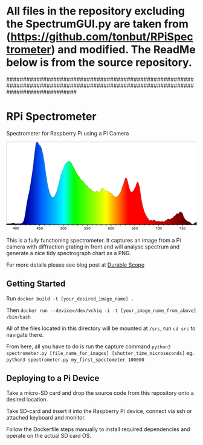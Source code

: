 # All files in the repository excluding the SpectrumGUI.py are taken from (https://github.com/tonbut/RPiSpectrometer) and modified. The ReadMe below is from the source repository. 


#####################################################################################################################################
# RPi Spectrometer
Spectrometer for Raspberry Pi using a Pi Camera

![Example Spectrograph](spectrum_sample.png)

This is a fully functioning spectrometer. It captures an image from a Pi camera with diffraction grating in front and will analyse spectrum and generate a nice tidy spectrograph chart as a PNG.

For more details please see blog post at [Durable Scope](http://blog.durablescope.com/post/BuiltASpectrometer/)

## Getting Started
Run ```docker build -t [your_desired_image_name] .```

Then ```docker run --device=/dev/vchiq -i -t [your_image_name_from_above] /bin/bash```

All of the files located in this directory will be mounted at ```/src```, run
```cd src``` to navigate there.

From here, all you have to do is run the capture command ```python3 spectrometer.py [file_name_for_images] [shutter_time_microseconds]``` eg. ```python3 spectrometer.py my_first_spectometer 100000```

## Deploying to a Pi Device
Take a micro-SD card and drop the source code from this repository onto a desired location.

Take SD-card and insert it into the Raspberry Pi device, connect via ssh or attached keyboard and monitor.

Follow the Dockerfile steps manually to install required dependencies and operate on the actual SD card OS.
